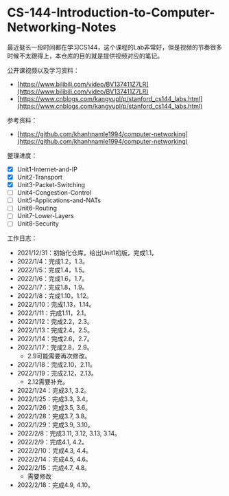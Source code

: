 # CS-144-Introduction-to-Computer-Networking-Notes
最近挺长一段时间都在学习CS144，这个课程的Lab非常好，但是视频的节奏很多时候不太跟得上，本仓库的目的就是提供视频对应的笔记。

公开课视频以及学习资料：

- [https://www.bilibili.com/video/BV137411Z7LR](https://www.bilibili.com/video/BV137411Z7LR)
- [https://www.cnblogs.com/kangyupl/p/stanford_cs144_labs.html](https://www.cnblogs.com/kangyupl/p/stanford_cs144_labs.html)

参考资料：

- [https://github.com/khanhnamle1994/computer-networking](https://github.com/khanhnamle1994/computer-networking)

整理进度：

- [x] Unit1-Internet-and-IP
- [x] Unit2-Transport
- [x] Unit3-Packet-Switching
- [ ] Unit4-Congestion-Control
- [ ] Unit5-Applications-and-NATs
- [ ] Unit6-Routing
- [ ] Unit7-Lower-Layers
- [ ] Unit8-Security

工作日志：

- 2021/12/31：初始化仓库，给出Unit1初版，完成1.1。
- 2022/1/4：完成1.2，1.3。
- 2022/1/5：完成1.4，1.5。
- 2022/1/6：完成1.6，1.7。
- 2022/1/7：完成1.8，1.9。
- 2022/1/8：完成1.10，1.12。
- 2022/1/10：完成1.13，1.14。
- 2022/1/11：完成1.11，2.1。
- 2022/1/12：完成2.2，2.3。
- 2022/1/13：完成2.4，2.5。
- 2022/1/14：完成2.6，2.7。
- 2022/1/17：完成2.8，2.9。
  - 2.9可能需要再次修改。
- 2022/1/18：完成2.10，2.11。
- 2022/1/19：完成2.12，2.13。
  - 2.12需要补充。
- 2022/1/24：完成3.1, 3.2。
- 2022/1/25：完成3.3, 3.4。
- 2022/1/26：完成3.5, 3.6。
- 2022/1/28：完成3.7, 3.8。
- 2022/1/29：完成3.9, 3.10。
- 2022/2/8：完成3.11, 3.12, 3.13, 3.14。
- 2022/2/9：完成4.1, 4.2。
- 2022/2/10：完成4.3, 4.4。
- 2022/2/14：完成4.5, 4.6。
- 2022/2/15：完成4.7, 4.8。
  - 需要修改
- 2022/2/18：完成4.9, 4.10。


